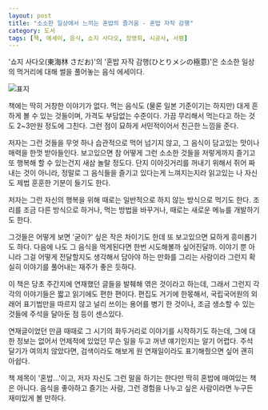 ```yaml
---
layout: post
title: "소소한 일상에서 느끼는 혼밥의 즐거움 - 혼밥 자작 감행"
category: 도서
tags: [책, 에세이, 음식, 쇼지 사다오, 정영희, 시공사, 서평]
---
```


'쇼지 사다오(東海林 さだお)'의
'혼밥 자작 감행(ひとりメシの極意)'은
소소한 일상의 먹거리에 대해 썰을 풀어놓는 음식 에세이다.

![표지](https://lh3.googleusercontent.com/QD_882vM961ni3noiLqy-i97JSijy4GYh2tHADMoEMQCHPXZm4XSP0fiZwXsLS_ZVSkff7SNQxUyvw=s480)

책에는 딱히 거창한 이야기가 없다.
먹는 음식도 (물론 일본 기준이기는 하지만) 대게 흔하게 볼 수 있는 것들이며,
가격도 부담없는 수준이다.
가끔 무리해서 먹는다고 하는 것도 2~3만원 정도에 그친다.
그런 점이 묘하게 서민적이어서 친근한 느낌을 준다.

저자는 그런 것들을 무엇 하나 습관적으로 먹어 넘기지 않고,
그 음식이 담고있는 맛이나 매력을 한껏 받아들인다.
보고있으면 참 어떻게 그런 소소한 것들을 저렇게까지 즐기고 또 행복해 할 수 있는건지 새삼 놀랄 정도다.
단지 이야깃거리를 꺼내기 위해서 쥐어 짜내는 것이 아니라,
정말로 그 음식들을 즐기고 있다는게 느껴지는지라 읽고있는 나 자신도 제법 훈훈한 기분이 들기도 한다.

저자는 그런 자신의 행복을 위해
때로는 일반적으로 하지 않는 방식으로 먹기도 한다.
조리를 조금 다른 방식으로 하거나,
먹는 방법을 바꾸거나,
때로는 새로운 메뉴를 개발하기도 한다.

그것들은 어떻게 보면 '굳이?' 싶은 작은 차이기도 한데
또 보고있으면 묘하게 흥미롭기도 하다.
다음에 나도 그 음식을 먹게된다면 한번 시도해볼까 싶어진달까.
이야기 뿐 아니라 그걸 어떻게 전달할지도 생각해서 담아야 하는 만화를 그리는 사람이라 그런지
확실히 이야기를 풀어내는 재주가 좋은 듯하다.

이 책은 당초 주간지에 연재했던 글들을 발췌해 엮은 것이라고 하는데,
그래서 그런지 각각의 이야기들은 짧고 읽기에도 편한 편이다.
편집도 거기에 한몫해서,
국립국어원의 외래어 표기법만을 따르지 않고 널리 쓰이는 용어를 병기 한 것이나,
조금 생소할 수 있는 것들에 주석을 달아둔 점 등이 센스있다.

연재글이었던 만큼 때때로 그 시기의 화두거리로 이야기를 시작하기도 하는데,
그에 대한 정보는 없어서 언제적에 있었던 무슨 일을 두고 꺼낸 얘기인지는 알기 어렵다.
주석 달기가 여의치 않았다면, 검색이라도 해보게 원 연재일이라도 표기해줬으면 싶어 괜히 아쉽다.

책 제목이 '혼밥...'이고,
저자 자신도 그런 말을 하기는 한다만
딱히 혼밥에 매여있는 책은 아니다.
음식을 좋아하고 즐기는 사람,
그런 경험을 나누고 싶은 사람이라면 누구든 재미있게 볼 만하다.

